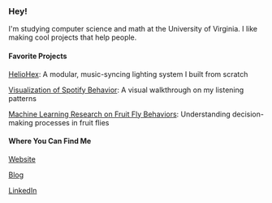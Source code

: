 ### Hey!

I'm studying computer science and math at the University of Virginia. I like making cool projects that help people.

#### Favorite Projects

[HelioHex](https://vinaybhaip.com/blog/2020/07/05/heliohex): A modular, music-syncing lighting system I built from scratch

[Visualization of Spotify Behavior](https://vinaybhaip.com/blog/2020/08/22/spotify-artist-viz): A visual walkthrough on my listening patterns

[Machine Learning Research on Fruit Fly Behaviors](https://vinaybhaip.com/gap-crossing-paper.pdf): Understanding decision-making processes in fruit flies

#### Where You Can Find Me

[Website](https://vinaybhaip.com/)

[Blog](http://vinaybhaip.com/blog)

[LinkedIn](https://www.linkedin.com/in/vinay-bhaip)


<!--
**vbhaip/vbhaip** is a ✨ _special_ ✨ repository because its `README.md` (this file) appears on your GitHub profile.

Here are some ideas to get you started:

- 🔭 I’m currently working on ...
- 🌱 I’m currently learning ...
- 👯 I’m looking to collaborate on ...
- 🤔 I’m looking for help with ...
- 💬 Ask me about ...
- 📫 How to reach me: ...
- 😄 Pronouns: ...
- ⚡ Fun fact: ...
-->
